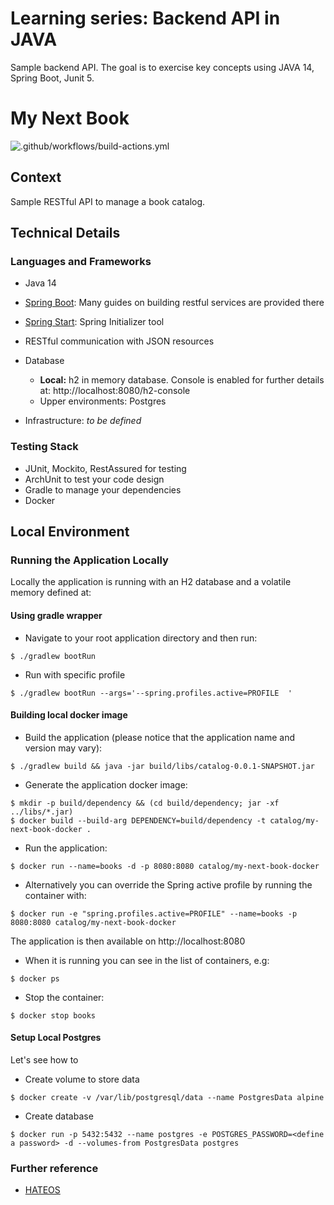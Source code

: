 # Learning series: Backend API in JAVA
Sample backend API. The goal is to exercise key concepts using JAVA 14, Spring Boot, Junit 5.

# My Next Book
![.github/workflows/build-actions.yml](https://github.com/vanessagl2/my-next-book/workflows/.github/workflows/build-actions.yml/badge.svg)

## Context
Sample RESTful API to manage a book catalog. 


## Technical Details
### Languages and Frameworks 
* Java 14
* [Spring Boot](https://spring.io/guides): Many guides on building restful services are provided there 
* [Spring Start](https://start.spring.io/): Spring Initializer tool
* RESTful communication with JSON resources

* Database
    * **Local:** h2 in memory database. Console is enabled for further details at: http://localhost:8080/h2-console 
    * Upper environments: Postgres
* Infrastructure: _to be defined_

### Testing Stack
* JUnit, Mockito, RestAssured for testing
* ArchUnit to test your code design
* Gradle to manage your dependencies
* Docker


## Local Environment
### Running the Application Locally
Locally the application is running with an H2 database and a volatile memory defined at:

#### Using gradle wrapper
* Navigate to your root application directory and then run:
```shell script
$ ./gradlew bootRun
```
* Run with specific profile
```shell script
$ ./gradlew bootRun --args='--spring.profiles.active=PROFILE  '
```

#### Building local docker image
* Build the application (please notice that the application name and version may vary): 
```shell script
$ ./gradlew build && java -jar build/libs/catalog-0.0.1-SNAPSHOT.jar
```

* Generate the application docker image:
```shell script
$ mkdir -p build/dependency && (cd build/dependency; jar -xf ../libs/*.jar)
$ docker build --build-arg DEPENDENCY=build/dependency -t catalog/my-next-book-docker .
```

* Run the application:
```shell script
$ docker run --name=books -d -p 8080:8080 catalog/my-next-book-docker
```
* Alternatively you can override the Spring active profile by running the container with:  
```shell script
$ docker run -e "spring.profiles.active=PROFILE" --name=books -p 8080:8080 catalog/my-next-book-docker
```
The application is then available on http://localhost:8080

* When it is running you can see in the list of containers, e.g:
```shell script
$ docker ps
```

* Stop the container:
```shell script
$ docker stop books
```

#### Setup Local Postgres
Let's see how to 
* Create volume to store data
``` shell script
$ docker create -v /var/lib/postgresql/data --name PostgresData alpine
```

* Create database
``` shell script
$ docker run -p 5432:5432 --name postgres -e POSTGRES_PASSWORD=<define a password> -d --volumes-from PostgresData postgres
```

### Further reference
* [HATEOS](https://spring.io/guides/gs/rest-hateoas/#scratch)
